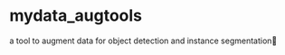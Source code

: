 # mydata_augtools
a tool to augment data for object detection and instance segmentation:construction:
